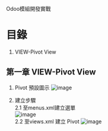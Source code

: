 Odoo模組開發實戰
# 目錄 
 1.	 VIEW-Pivot View

## 第一章 VIEW-Pivot View
 1. Pivot 預設圖示
 ![image](https://user-images.githubusercontent.com/90267374/133009320-9f86423a-0b1b-4834-ada4-4592c25aa9e7.png)
 
 2. 建立步驟
    <br/>
    2.1 至menus.xml建立選單       
    ![image](https://user-images.githubusercontent.com/90267374/133009374-1cb00fca-892b-4093-826a-6cc1197e59b5.png)
    <br/>
    2.2 至views.xml 建立 Pivot
    ![image](https://user-images.githubusercontent.com/90267374/133009588-fd84ae09-1004-4d0d-8daa-67a56e420be7.png)

 
